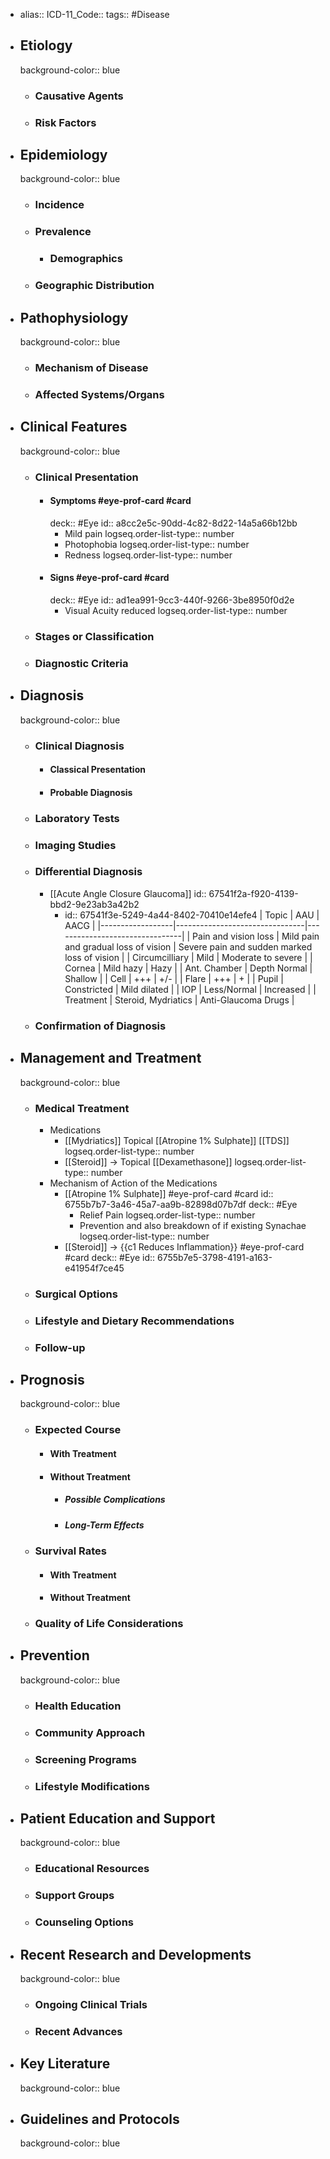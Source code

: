- alias::
  ICD-11_Code::
  tags:: #Disease
- ## Etiology
  background-color:: blue
  - ### Causative Agents
  - ### Risk Factors
- ## Epidemiology
  background-color:: blue
  - ### Incidence
  - ### Prevalence
    - ### Demographics
  - ### Geographic Distribution
- ## Pathophysiology
  background-color:: blue
  - ### Mechanism of Disease
  - ### Affected Systems/Organs
- ## Clinical Features
  background-color:: blue
  - ### Clinical Presentation
    - #### Symptoms #eye-prof-card #card
      deck:: #Eye
      id:: a8cc2e5c-90dd-4c82-8d22-14a5a66b12bb
      - Mild pain
        logseq.order-list-type:: number
      - Photophobia
        logseq.order-list-type:: number
      - Redness
        logseq.order-list-type:: number
    - #### Signs #eye-prof-card #card
      deck:: #Eye
      id:: ad1ea991-9cc3-440f-9266-3be8950f0d2e
      - Visual Acuity reduced
        logseq.order-list-type:: number
  - ### Stages or Classification
  - ### Diagnostic Criteria
- ## Diagnosis
  background-color:: blue
  - ### Clinical Diagnosis
    - #### Classical Presentation
    - #### Probable Diagnosis
  - ### Laboratory Tests
  - ### Imaging Studies
  - ### Differential Diagnosis
    - [[Acute Angle Closure Glaucoma]]
      id:: 67541f2a-f920-4139-bbd2-9e23ab3a42b2
      - id:: 67541f3e-5249-4a44-8402-70410e14efe4
        | Topic | AAU | AACG |
        |------------------|--------------------------------|--------------------------------|
        | Pain and vision loss | Mild pain and gradual loss of vision | Severe pain and sudden marked loss of vision |
        | Circumcilliary | Mild | Moderate to severe |
        | Cornea | Mild hazy | Hazy |
        | Ant. Chamber | Depth Normal | Shallow |
        | Cell | +++ | +/- |
        | Flare | +++ | + |
        | Pupil | Constricted | Mild dilated |
        | IOP | Less/Normal | Increased |
        | Treatment | Steroid, Mydriatics | Anti-Glaucoma Drugs |
  - ### Confirmation of Diagnosis
- ## Management and Treatment
  background-color:: blue
  - ### Medical Treatment
    - Medications
      - [[Mydriatics]] Topical [[Atropine 1% Sulphate]] [[TDS]]
        logseq.order-list-type:: number
      - [[Steroid]] -> Topical [[Dexamethasone]]
        logseq.order-list-type:: number
    - Mechanism of Action of the Medications
      - [[Atropine 1% Sulphate]] #eye-prof-card #card
        id:: 6755b7b7-3a46-45a7-aa9b-82898d07b7df
        deck:: #Eye
        - Relief Pain
          logseq.order-list-type:: number
        - Prevention and also breakdown of if existing Synachae
          logseq.order-list-type:: number
      - [[Steroid]] -> {{c1 Reduces Inflammation}} #eye-prof-card #card
        deck:: #Eye
        id:: 6755b7e5-3798-4191-a163-e41954f7ce45
  - ### Surgical Options
  - ### Lifestyle and Dietary Recommendations
  - ### Follow-up
- ## Prognosis
  background-color:: blue
  - ### Expected Course
    - #### With Treatment
    - #### Without Treatment
      - ##### Possible Complications
      - ##### Long-Term Effects
  - ### Survival Rates
    - #### With Treatment
    - #### Without Treatment
  - ### Quality of Life Considerations
- ## Prevention
  background-color:: blue
  - ### Health Education
  - ### Community Approach
  - ### Screening Programs
  - ### Lifestyle Modifications
- ## Patient Education and Support
  background-color:: blue
  - ### Educational Resources
  - ### Support Groups
  - ### Counseling Options
- ## Recent Research and Developments
  background-color:: blue
  - ### Ongoing Clinical Trials
  - ### Recent Advances
- ## Key Literature
  background-color:: blue
- ## Guidelines and Protocols
  background-color:: blue
